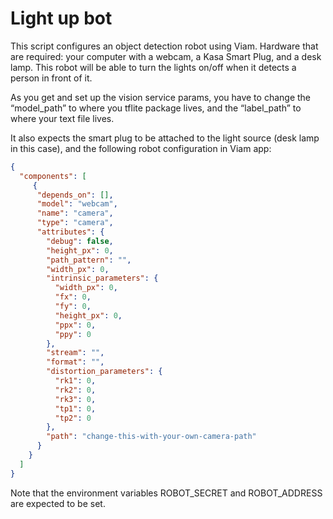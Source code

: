 # Light up bot

This script configures an object detection robot using Viam. Hardware that are required: your computer with a webcam, a Kasa Smart Plug, and a desk lamp. This robot will be able to turn the lights on/off when it detects a person in front of it.

As you get and set up the vision service params, you have to change the “model_path” to where you tflite package lives, and the “label_path” to where your text file lives.

It also expects the smart plug to be attached to the light source (desk lamp in this case), and the following robot configuration in Viam app:

``` json
{
  "components": [
     {
      "depends_on": [],
      "model": "webcam",
      "name": "camera",
      "type": "camera",
      "attributes": {
        "debug": false,
        "height_px": 0,
        "path_pattern": "",
        "width_px": 0,
        "intrinsic_parameters": {
          "width_px": 0,
          "fx": 0,
          "fy": 0,
          "height_px": 0,
          "ppx": 0,
          "ppy": 0
        },
        "stream": "",
        "format": "",
        "distortion_parameters": {
          "rk1": 0,
          "rk2": 0,
          "rk3": 0,
          "tp1": 0,
          "tp2": 0
        },
        "path": "change-this-with-your-own-camera-path"
      }
    }
  ]
}
```

Note that the environment variables ROBOT_SECRET and ROBOT_ADDRESS are expected to be set.
